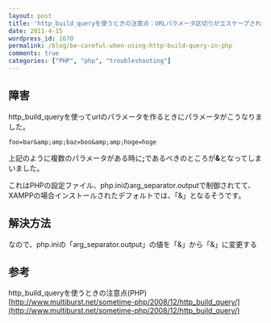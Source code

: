 ```yaml
---
layout: post
title: 'http_build_queryを使うときの注意点：URLパラメータ区切りがエスケープされる(XAMPP要注意)'
date: 2011-4-15
wordpress_id: 1670
permalink: /blog/be-careful-when-using-http-build-query-in-php
comments: true
categories: ["PHP", "php", "troubleshooting"]
---
```

## 障害
http_build_queryを使ってurlのパラメータを作るときにパラメータがこうなりました。

```
foo=bar&amp;amp;baz=boo&amp;amp;hoge=hoge

```
上記のように複数のパラメータがある時に<strong>;</strong>であるべきのところが<strong>&</strong>となってしまいました。

これはPHPの設定ファイル、php.iniのarg_separator.outputで制御されてて、XAMPPの場合インストールされたデフォルトでは、「&」となるそうです。

## 解決方法
なので、php.iniの「arg_separator.output」の値を「&」から「&」に変更する

## 参考
http_build_queryを使うときの注意点(PHP)
[http://www.multiburst.net/sometime-php/2008/12/http_build_query/](http://www.multiburst.net/sometime-php/2008/12/http_build_query/)
